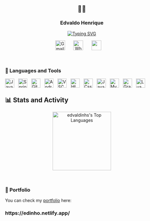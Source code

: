 <p align="center">
    <h2 align="center">👨‍💻</h2>
  <h3 align="center">Edvaldo Henrique</h3>
</p>

<p align="center">
    <a href="https://git.io/typing-svg"><img src="https://readme-typing-svg.demolab.com?font=Inter&pause=1000&color=1BA2FA&center=true&vCenter=true&random=false&width=435&lines=Full-stack+web+and+app+Developer;%F0%9F%90%A2%F0%9F%90%A2%F0%9F%90%A2%F0%9F%90%A2%F0%9F%90%A2%F0%9F%90%A2%F0%9F%90%A2%F0%9F%90%A2%F0%9F%90%A2%F0%9F%90%A2%F0%9F%90%A2;Love+to+Learn+new+Things;%F0%9F%90%A2" alt="Typing SVG" /></a>
</p>

<p align="center">
  <a href="https://mail.google.com/mail/u/0/?view=cm&fs=1&to=edvaldohenriqueceu@gmail.com"><img width="32px" alt="Gmail" title="Gmail" src="https://i.imgur.com/6vk30T3.png"/></a>
  &#8287;&#8287;&#8287;&#8287;&#8287;
<a href="https://wa.me/5584998025665"><img width="32px" alt="Whatsapp" title="Whatsapp" src="https://i.imgur.com/4iL925a.png"></a>
  &#8287;&#8287;&#8287;&#8287;&#8287;
  <a href="https://t.me/Edvaldinhs" alt="Telegram" title="Telegram"><img width="32px" src="https://i.imgur.com/AlostOg.png"/></a>
  &#8287;&#8287;&#8287;&#8287;&#8287;
</p>

<br/>

### 🧰 Languages and Tools

<img align="left" alt="Java" width="30px" style="padding-right:10px" src="https://cdn.jsdelivr.net/gh/devicons/devicon/icons/java/java-original.svg"/>
<img align="left" alt="Spring" width="30px" style="padding-right:10px" src="https://cdn.jsdelivr.net/gh/devicons/devicon/icons/spring/spring-original.svg"/>
<img align="left" alt="Git" width="30px" style="padding-right:10px" src="https://cdn.jsdelivr.net/gh/devicons/devicon/icons/git/git-original.svg"/>
<img align="left" alt="Android" width="30px" style="padding-right:10px" src="https://cdn.jsdelivr.net/gh/devicons/devicon/icons/android/android-original.svg" />
<img align="left" alt="VSCode" width="30px" style="padding-right:10px" src="https://cdn.jsdelivr.net/gh/devicons/devicon/icons/vscode/vscode-original.svg" />
<img align="left" alt="Html" width="30px" style="padding-right:10px" src="https://cdn.jsdelivr.net/gh/devicons/devicon/icons/html5/html5-original.svg" />
<img align="left" alt="Css" width="30px" style="padding-right:10px" src="https://cdn.jsdelivr.net/gh/devicons/devicon/icons/css3/css3-original.svg" />
<img align="left" alt="JavaScript" width="30px" style="padding-right:10px" src="https://cdn.jsdelivr.net/gh/devicons/devicon/icons/javascript/javascript-original.svg" />
<img align="left" alt="MySQL" width="30px" style="padding-right:10px" src="https://cdn.jsdelivr.net/gh/devicons/devicon/icons/mysql/mysql-original.svg" />
<img align="left" alt="Gradle" width="30px" style="padding-right:10px" src="https://cdn.jsdelivr.net/gh/devicons/devicon@latest/icons/gradle/gradle-original.svg" />
<img align="left" alt="Lua" width="30px" style="padding-right:10px" src="https://cdn.jsdelivr.net/gh/devicons/devicon/icons/lua/lua-original.svg" />
<br />

#

<h2>📊 Stats and Activity</h2>
<p align="center">
  <a href="https://github.com/anuraghazra/github-readme-stats"><img alt="edvaldinhs's Top Languages" src="https://denvercoder1-github-readme-stats.vercel.app/api/top-langs/?username=edvaldinhs&langs_count=8&layout=compact&theme=react&hide_border=true&bg_color=1F222E&title_color=F85D7F&icon_color=F8D866&hide=Jupyter%20Notebook,Roff" height="192px"/></a>
</p>
<br>

### 📄 Portfolio

You can check my [portfolio](https://edinho.netlify.app/) here:
<h3>https://edinho.netlify.app/</h3>

